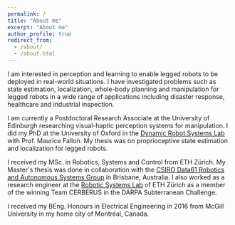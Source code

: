 ```yaml
---
permalink: /
title: "About me"
excerpt: "About me"
author_profile: true
redirect_from: 
  - /about/
  - /about.html
---
```


I am interested in perception and learning to enable legged robots to be deployed in real-world situations. I have investigated problems such as state estimation, localization, whole-body planning and manipulation for legged robots in a wide range of applications including disaster response, healthcare and industrial inspection. 

I am currently a Postdoctoral Research Associate at the University of Edinburgh researching visual-haptic perception systems for manipulation. I did my PhD at the University of Oxford in the [Dynamic Robot Systems Lab](https://ori.ox.ac.uk/labs/drs/) with Prof. Maurice Fallon. My thesis was on proprioceptive state estimation and localization for legged robots.

I received my MSc. in Robotics, Systems and Control from ETH Zürich.  My Master's thesis was done in collaboration with the [CSIRO Data61 Robotics and Autonomous Systems Group](https://research.csiro.au/robotics/) in Brisbane, Australia. I also worked as a research engineer at the [Robotic Systems Lab](http://www.rsl.ethz.ch/) of ETH Zürich as a member of the winning Team CERBERUS in the DARPA Subterranean Challenge.

I received my BEng. Honours in Electrical Engineering in 2016 from McGill University in my home city of Montréal, Canada.
